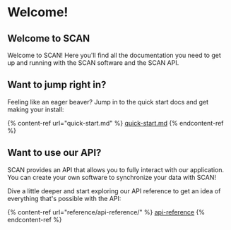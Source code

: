 # Welcome!

## Welcome to SCAN

Welcome to SCAN! Here you'll find all the documentation you need to get up and running with the SCAN software and the SCAN API.

## Want to jump right in?

Feeling like an eager beaver? Jump in to the quick start docs and get making your install:

{% content-ref url="quick-start.md" %}
[quick-start.md](quick-start.md)
{% endcontent-ref %}

## Want to use our API?

SCAN provides an API that allows you to fully interact with our application. You can create your own software to synchronize your data with SCAN!

Dive a little deeper and start exploring our API reference to get an idea of everything that's possible with the API:

{% content-ref url="reference/api-reference/" %}
[api-reference](reference/api-reference/)
{% endcontent-ref %}
